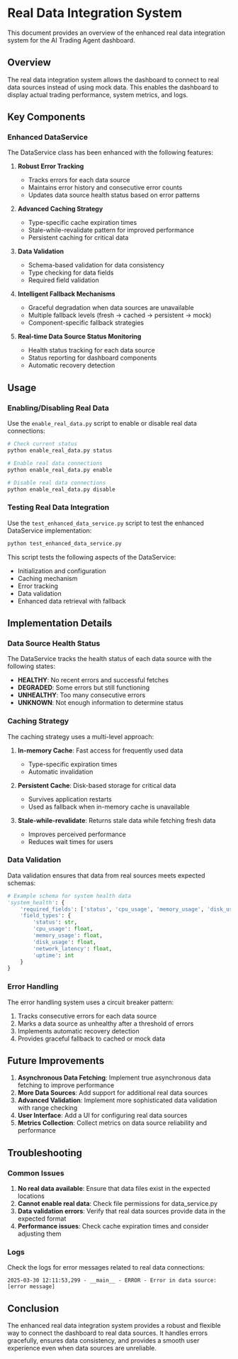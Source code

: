 # Real Data Integration System

This document provides an overview of the enhanced real data integration system for the AI Trading Agent dashboard.

## Overview

The real data integration system allows the dashboard to connect to real data sources instead of using mock data. This enables the dashboard to display actual trading performance, system metrics, and logs.

## Key Components

### Enhanced DataService

The DataService class has been enhanced with the following features:

1. **Robust Error Tracking**
   - Tracks errors for each data source
   - Maintains error history and consecutive error counts
   - Updates data source health status based on error patterns

2. **Advanced Caching Strategy**
   - Type-specific cache expiration times
   - Stale-while-revalidate pattern for improved performance
   - Persistent caching for critical data

3. **Data Validation**
   - Schema-based validation for data consistency
   - Type checking for data fields
   - Required field validation

4. **Intelligent Fallback Mechanisms**
   - Graceful degradation when data sources are unavailable
   - Multiple fallback levels (fresh → cached → persistent → mock)
   - Component-specific fallback strategies

5. **Real-time Data Source Status Monitoring**
   - Health status tracking for each data source
   - Status reporting for dashboard components
   - Automatic recovery detection

## Usage

### Enabling/Disabling Real Data

Use the `enable_real_data.py` script to enable or disable real data connections:

```bash
# Check current status
python enable_real_data.py status

# Enable real data connections
python enable_real_data.py enable

# Disable real data connections
python enable_real_data.py disable
```

### Testing Real Data Integration

Use the `test_enhanced_data_service.py` script to test the enhanced DataService implementation:

```bash
python test_enhanced_data_service.py
```

This script tests the following aspects of the DataService:
- Initialization and configuration
- Caching mechanism
- Error tracking
- Data validation
- Enhanced data retrieval with fallback

## Implementation Details

### Data Source Health Status

The DataService tracks the health status of each data source with the following states:

- **HEALTHY**: No recent errors and successful fetches
- **DEGRADED**: Some errors but still functioning
- **UNHEALTHY**: Too many consecutive errors
- **UNKNOWN**: Not enough information to determine status

### Caching Strategy

The caching strategy uses a multi-level approach:

1. **In-memory Cache**: Fast access for frequently used data
   - Type-specific expiration times
   - Automatic invalidation

2. **Persistent Cache**: Disk-based storage for critical data
   - Survives application restarts
   - Used as fallback when in-memory cache is unavailable

3. **Stale-while-revalidate**: Returns stale data while fetching fresh data
   - Improves perceived performance
   - Reduces wait times for users

### Data Validation

Data validation ensures that data from real sources meets expected schemas:

```python
# Example schema for system health data
'system_health': {
    'required_fields': ['status', 'cpu_usage', 'memory_usage', 'disk_usage', 'network_latency'],
    'field_types': {
        'status': str,
        'cpu_usage': float,
        'memory_usage': float,
        'disk_usage': float,
        'network_latency': float,
        'uptime': int
    }
}
```

### Error Handling

The error handling system uses a circuit breaker pattern:

1. Tracks consecutive errors for each data source
2. Marks a data source as unhealthy after a threshold of errors
3. Implements automatic recovery detection
4. Provides graceful fallback to cached or mock data

## Future Improvements

1. **Asynchronous Data Fetching**: Implement true asynchronous data fetching to improve performance
2. **More Data Sources**: Add support for additional real data sources
3. **Advanced Validation**: Implement more sophisticated data validation with range checking
4. **User Interface**: Add a UI for configuring real data sources
5. **Metrics Collection**: Collect metrics on data source reliability and performance

## Troubleshooting

### Common Issues

1. **No real data available**: Ensure that data files exist in the expected locations
2. **Cannot enable real data**: Check file permissions for data_service.py
3. **Data validation errors**: Verify that real data sources provide data in the expected format
4. **Performance issues**: Check cache expiration times and consider adjusting them

### Logs

Check the logs for error messages related to real data connections:

```
2025-03-30 12:11:53,299 - __main__ - ERROR - Error in data source: [error message]
```

## Conclusion

The enhanced real data integration system provides a robust and flexible way to connect the dashboard to real data sources. It handles errors gracefully, ensures data consistency, and provides a smooth user experience even when data sources are unreliable.